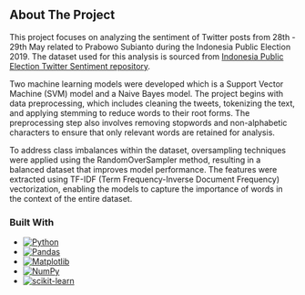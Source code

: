 <!-- ABOUT THE PROJECT -->
## About The Project

This project focuses on analyzing the sentiment of Twitter posts from 28th - 29th May related to Prabowo Subianto during the Indonesia Public Election 2019. The dataset used for this analysis is sourced from [Indonesia Public Election Twitter Sentiment repository](https://github.com/audhiaprilliant/Indonesia-Public-Election-Twitter-Sentiment-Analysis/blob/master/Datasets/Sentiment%20Data%20Prabowo%20Subianto.csv).

Two machine learning models were developed which is a Support Vector Machine (SVM) model and a Naive Bayes model. The project begins with data preprocessing, which includes cleaning the tweets, tokenizing the text, and applying stemming to reduce words to their root forms. The preprocessing step also involves removing stopwords and non-alphabetic characters to ensure that only relevant words are retained for analysis.

To address class imbalances within the dataset, oversampling techniques were applied using the RandomOverSampler method, resulting in a balanced dataset that improves model performance. The features were extracted using TF-IDF (Term Frequency-Inverse Document Frequency) vectorization, enabling the models to capture the importance of words in the context of the entire dataset.



### Built With

* [![Python](https://img.shields.io/badge/python-3670A0?style=for-the-badge&logo=python&logoColor=ffdd54)](https://www.python.org/)
* [![Pandas](https://img.shields.io/badge/pandas-%23150458.svg?style=for-the-badge&logo=pandas&logoColor=white)](https://pandas.pydata.org/)
* [![Matplotlib](https://img.shields.io/badge/Matplotlib-%23ffffff.svg?style=for-the-badge&logo=Matplotlib&logoColor=black)](https://matplotlib.org/)
* [![NumPy](https://img.shields.io/badge/numpy-%23013243.svg?style=for-the-badge&logo=numpy&logoColor=white)](https://numpy.org/)
* [![scikit-learn](https://img.shields.io/badge/scikit--learn-%23F7931E.svg?style=for-the-badge&logo=scikit-learn&logoColor=white)](https://scikit-learn.org/stable/)
